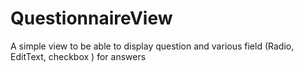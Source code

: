 # QuestionnaireView
A simple view to be able to display question and various field (Radio, EditText, checkbox ) for answers
